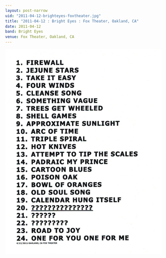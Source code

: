 ```yaml
---
layout: post-narrow
uid: "2011-04-12-brighteyes-foxtheater.jpg"
title: "2011-04-12 : Bright Eyes : Fox Theater, Oakland, CA"
date: 2011-04-12
band: Bright Eyes
venue: Fox Theater, Oakland, CA
---
```


<div class="showcase">
  <img src="/img/2011/04/20110412-BrightEyes-FoxTheater.jpg" alt="2011-04-12-brighteyes-foxtheater.jpg">
</div>
